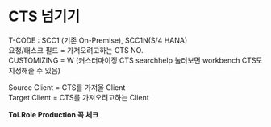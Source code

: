 # CTS 넘기기
T-CODE : SCC1 (기존 On-Premise), SCC1N(S/4 HANA) <br>
요청/태스크 필드 = 가져오려고하는 CTS NO. <br>
CUSTOMIZING = W (커스터마이징 CTS searchhelp 눌러보면 workbench CTS도 지정해줄 수 있음) <br>

Source Client = CTS를 가져올 Client <br>
Target Client = CTS를 가져오려고하는 Client <br>

**Tol.Role Production 꼭 체크**